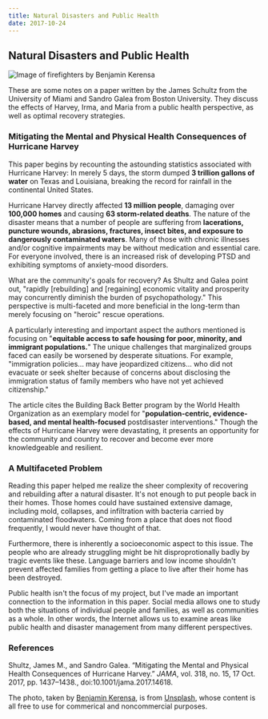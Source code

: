```yaml
---
title: Natural Disasters and Public Health
date: 2017-10-24
---
```


## Natural Disasters and Public Health

![Image of firefighters by Benjamin Kerensa]({{'img/benjamin-kerensa-363991.jpg'|prepend:site.baseurl}})

These are some notes on a paper written by the James Schultz from the University of Miami and Sandro Galea from Boston University. They discuss the effects of Harvey, Irma, and Maria from a public health perspective, as well as optimal recovery strategies.

### Mitigating the Mental and Physical Health Consequences of Hurricane Harvey

This paper begins by recounting the astounding statistics associated with Hurricane Harvey: In merely 5 days, the storm dumped **3 trillion gallons of water** on Texas and Louisiana, breaking the record for rainfall in the continental United States.

Hurricane Harvey directly affected **13 million people**, damaging over **100,000 homes** and causing **63 storm-related deaths**. The nature of the disaster means that a number of people are suffering from **lacerations, puncture wounds, abrasions, fractures, insect bites, and exposure to dangerously contaminated waters**. Many of those with chronic illnesses and/or cognitive impairments may be without medication and essential care. For everyone involved, there is an increased risk of developing PTSD and exhibiting symptoms of anxiety-mood disorders.

What are the community's goals for recovery? As Shultz and Galea point out, "rapidly [rebuilding] and [regaining] economic vitality and prosperity may concurrently diminish the burden of psychopathology." This perspective is multi-faceted and more beneficial in the long-term than merely focusing on "heroic" rescue operations.

A particularly interesting and important aspect the authors mentioned is focusing on "**equitable access to safe housing for poor, minority, and immigrant populations.**" The unique challenges that marginalized groups faced can easily be worsened by desperate situations. For example, "immigration policies... may have jeopardized citizens... who did not evacuate or seek shelter because of concerns about disclosing the immigration status of family members who have not yet achieved citizenship."

The article cites the Building Back Better program by the World Health Organization as an exemplary model for "**population-centric, evidence-based, and mental health-focused** postdisaster interventions." Though the effects of Hurricane Harvey were devastating, it presents an opportunity for the community and country to recover and become ever more knowledgeable and resilient.

### A Multifaceted Problem

Reading this paper helped me realize the sheer complexity of recovering and rebuilding after a natural disaster. It's not enough to put people back in their homes. Those homes could have sustained extensive damage, including mold, collapses, and infiltration with bacteria carried by contaminated floodwaters. Coming from a place that does not flood frequently, I would never have thought of that.

Furthermore, there is inherently a socioeconomic aspect to this issue. The people who are already struggling might be hit disproprotionally badly by tragic events like these. Language barriers and low income shouldn't prevent affected families from getting a place to live after their home has been destroyed.

Public health isn't the focus of my project, but I've made an important connection to the information in this paper. Social media allows one to study both the situations of individual people and families, as well as communities as a whole. In other words, the Internet allows us to examine areas like public health and disaster management from many different perspectives.

### References

Shultz, James M., and Sandro Galea. “Mitigating the Mental and Physical Health Consequences of Hurricane Harvey.” *JAMA*, vol. 318, no. 15, 17 Oct. 2017, pp. 1437–1438., doi:10.1001/jama.2017.14618.

The photo, taken by [Benjamin Kerensa](https://unsplash.com/photos/j-MPRQOJfVU), is from [Unsplash](https://unsplash.com/license), whose content is all free to use for commerical and noncommercial purposes.